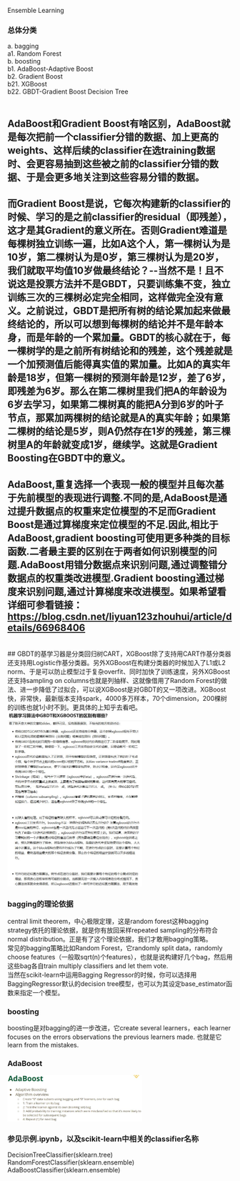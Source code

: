 Ensemble Learning

### 总体分类

a. bagging<br />
	a1. Random Forest<br />
b. boosting<br />
	b1. AdaBoost-Adaptive Boost<br />
	b2. Gradient Boost<br />
		b21. XGBoost<br />
		b22. GBDT-Gradient Boost Decision Tree<br />
<br />
## AdaBoost和Gradient Boost有啥区别，AdaBoost就是每次把前一个classifier分错的数据、加上更高的weights、这样后续的classifier在选training数据时、会更容易抽到这些被之前的classifier分错的数据、于是会更多地关注到这些容易分错的数据。<br />
## 而Gradient Boost是说，它每次构建新的classifier的时候、学习的是之前classifier的residual（即残差），这才是其Gradient的意义所在。否则Gradient难道是每棵树独立训练一遍，比如A这个人，第一棵树认为是10岁，第二棵树认为是0岁，第三棵树认为是20岁，我们就取平均值10岁做最终结论？--当然不是！且不说这是投票方法并不是GBDT，只要训练集不变，独立训练三次的三棵树必定完全相同，这样做完全没有意义。之前说过，GBDT是把所有树的结论累加起来做最终结论的，所以可以想到每棵树的结论并不是年龄本身，而是年龄的一个累加量。GBDT的核心就在于，每一棵树学的是之前所有树结论和的残差，这个残差就是一个加预测值后能得真实值的累加量。比如A的真实年龄是18岁，但第一棵树的预测年龄是12岁，差了6岁，即残差为6岁。那么在第二棵树里我们把A的年龄设为6岁去学习，如果第二棵树真的能把A分到6岁的叶子节点，那累加两棵树的结论就是A的真实年龄；如果第二棵树的结论是5岁，则A仍然存在1岁的残差，第三棵树里A的年龄就变成1岁，继续学。这就是Gradient Boosting在GBDT中的意义。<br />
## AdaBoost,重复选择一个表现一般的模型并且每次基于先前模型的表现进行调整.不同的是,AdaBoost是通过提升数据点的权重来定位模型的不足而Gradient Boost是通过算梯度来定位模型的不足.因此,相比于AdaBoost,gradient boosting可使用更多种类的目标函数.二者最主要的区别在于两者如何识别模型的问题.AdaBoost用错分数据点来识别问题,通过调整错分数据点的权重类改进模型.Gradient boosting通过梯度来识别问题,通过计算梯度来改进模型。如果希望看详细可参看链接：https://blog.csdn.net/liyuan123zhouhui/article/details/66968406<br />
<br />
## GBDT的基学习器是分类回归树CART，XGBoost除了支持用CART作基分类器还支持用Logistic作基分类器。另外XGBoost在构建分类器的时候加入了L1或L2 norm、于是可以防止模型过于复杂overfit、同时加快了训练速度，另外XGBoost还支持sampling on columns也就是列抽样、这就像借用了Random Forest的做法、进一步降低了过拟合，可以说XGBoost是对GBDT的又一项改进。XGBoost快，非常快，最新版本支持spark，4000多万样本，70个dimension，200棵树的训练也就1小时不到。更具体的上知乎去看吧。<br />
<img src="XGBoost_1.jpg" width="60%" height="60%" alt="XGBoost_1"/><br />

### bagging的理论依据

central limit theorem，中心极限定理，这是random forest这种bagging strategy依托的理论依据，就是你有放回采样repeated sampling的分布符合normal distribution。正是有了这个理论依据，我们才敢用bagging策略。<br />
常见的bagging策略比如Random Forest，它randomly split data，randomly choose features（一般取sqrt(n)个features），也就是说构建好几个bag，然后用这些bag各自train multiply classifiers and let them vote.<br />
当然在scikit-learn中运用Bagging Regressor的时候，你可以选择用BaggingRegressor默认的decision tree模型，也可以为其设定base_estimator函数来指定一个模型。

### boosting

boosting是对bagging的进一步改进，它create several learners，each learner focuses on the errors observations the previous learners made. 也就是它learn from the mistakes.

### AdaBoost

<img src="Adaboost_1.jpg" width="60%" height="60%" alt="Adaboost_1"/><br />

### 参见示例.ipynb，以及scikit-learn中相关的classifier名称

DecisionTreeClassifier(sklearn.tree)<br />
RandomForestClassifier(sklearn.ensemble)<br />
AdaBoostClassifier(sklearn.ensemble)<br />